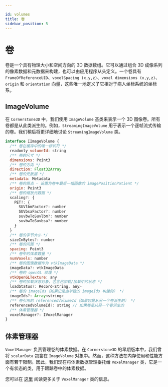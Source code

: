 ```yaml
---

id: volumes  
title: 卷  
sidebar_position: 5
---  
```


# 卷  

卷是一个具有物理大小和空间方向的 3D 数据数组。它可以通过组合 3D 成像系列的像素数据和元数据来构建，也可以由应用程序从头定义。一个卷具有 `FrameOfReferenceUID`、`voxelSpacing (x,y,z)`、`voxel dimensions (x,y,z)`、`origin` 和 `orientation` 向量，这些唯一地定义了它相对于病人坐标系统的坐标系。  

## ImageVolume  

在 `Cornerstone3D` 中，我们使用 `ImageVolume` 基类来表示一个 3D 图像卷。所有卷都是从此类派生的。例如，`StreamingImageVolume` 用于表示一个逐帧流式传输的卷。我们稍后将更详细地讨论 `StreamingImageVolume` 类。  

```js  
interface IImageVolume {  
  /** 卷在缓存中的唯一标识符 */  
  readonly volumeId: string  
  /** 卷的尺寸 */  
  dimensions: Point3  
  /** 卷的方向 */  
  direction: Float32Array  
  /** 卷的元数据 */  
  metadata: Metadata  
  /** 卷的原点 - 设置为卷中最后一幅图像的 imagePositionPatient */  
  origin: Point3  
  /** 卷的缩放元数据 */  
  scaling?: {  
    PET?: {  
      SUVlbmFactor?: number  
      SUVbsaFactor?: number  
      suvbwToSuvlbm?: number  
      suvbwToSuvbsa?: number  
    }  
  }  
  /** 卷的字节大小 */  
  sizeInBytes?: number  
  /** 卷的间距 */  
  spacing: Point3  
  /** 卷中的体素数量 */  
  numVoxels: number  
  /** 卷的图像数据作为 vtkImageData */  
  imageData?: vtkImageData  
  /** 卷的 openGL 纹理 */  
  vtkOpenGLTexture: any  
  /** 卷的加载状态对象，包含已加载/加载中的状态 */  
  loadStatus?: Record<string, any>  
  /** 卷的 imageIds（如果它是由单独的 imageIds 构建的） */  
  imageIds?: Array<string>  
  /** 卷引用的 referencedVolumeId（如果它是从另一个卷派生的） */  
  referencedVolumeId?: string // 如果卷是从另一个卷派生的  
  /** 体素管理器 */  
  voxelManager?: IVoxelManager  
}  
```  

## 体素管理器  

`VoxelManager` 负责管理卷的体素数据。在 `Cornerstone3D` 的早期版本中，我们曾将 `scalarData` 包含在 `ImageVolume` 对象中。然而，这种方法在内存使用和性能方面有若干限制。因此，我们现在将体素数据管理委托给 `VoxelManager` 类，它是一个有状态的类，用于跟踪卷中的体素数据。  

您可以在 [这里](./voxelManager.md) 阅读更多关于 `VoxelManager` 类的信息。  